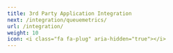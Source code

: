 ```yaml
---
title: 3rd Party Application Integration
next: /integration/queuemetrics/
url: /integration/
weight: 10
icon: <i class="fa fa-plug" aria-hidden="true"></i>
---
```



